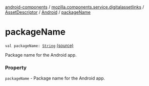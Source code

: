[android-components](../../../index.md) / [mozilla.components.service.digitalassetlinks](../../index.md) / [AssetDescriptor](../index.md) / [Android](index.md) / [packageName](./package-name.md)

# packageName

`val packageName: `[`String`](https://kotlinlang.org/api/latest/jvm/stdlib/kotlin/-string/index.html) [(source)](https://github.com/mozilla-mobile/android-components/blob/master/components/service/digitalassetlinks/src/main/java/mozilla/components/service/digitalassetlinks/AssetDescriptor.kt#L38)

Package name for the Android app.

### Property

`packageName` - Package name for the Android app.